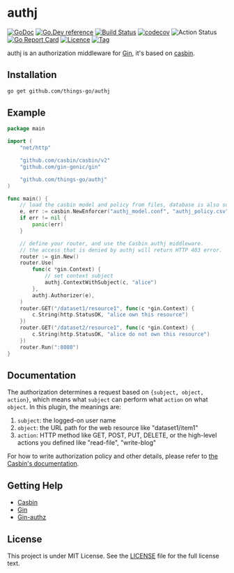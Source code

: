 # authj

[![GoDoc](https://godoc.org/github.com/things-go/authj?status.svg)](https://godoc.org/github.com/things-go/authj)
[![Go.Dev reference](https://img.shields.io/badge/go.dev-reference-blue?logo=go&logoColor=white)](https://pkg.go.dev/github.com/things-go/authj?tab=doc)
[![Build Status](https://travis-ci.com/things-go/authj.svg)](https://travis-ci.com/things-go/authj)
[![codecov](https://codecov.io/gh/things-go/authj/branch/master/graph/badge.svg)](https://codecov.io/gh/things-go/authj)
![Action Status](https://github.com/things-go/authj/workflows/Go/badge.svg)
[![Go Report Card](https://goreportcard.com/badge/github.com/things-go/authj)](https://goreportcard.com/report/github.com/things-go/authj)
[![Licence](https://img.shields.io/github/license/things-go/authj)](https://raw.githubusercontent.com/things-go/authj/master/LICENSE)
[![Tag](https://img.shields.io/github/v/tag/things-go/authj)](https://github.com/things-go/authj/tags)

authj is an authorization middleware for [Gin](https://github.com/gin-gonic/gin), it's based on
 [casbin](https://github.com/casbin/casbin).

## Installation

```bash
go get github.com/things-go/authj
```

## Example

[embedmd]:# (_example/main.go go)
```go
package main

import (
	"net/http"

	"github.com/casbin/casbin/v2"
	"github.com/gin-gonic/gin"

	"github.com/things-go/authj"
)

func main() {
	// load the casbin model and policy from files, database is also supported.
	e, err := casbin.NewEnforcer("authj_model.conf", "authj_policy.csv")
	if err != nil {
		panic(err)
	}

	// define your router, and use the Casbin authj middleware.
	// the access that is denied by authj will return HTTP 403 error.
	router := gin.New()
	router.Use(
		func(c *gin.Context) {
			// set context subject
			authj.ContextWithSubject(c, "alice")
		},
		authj.Authorizer(e),
	)
	router.GET("/dataset1/resource1", func(c *gin.Context) {
		c.String(http.StatusOK, "alice own this resource")
	})
	router.GET("/dataset2/resource1", func(c *gin.Context) {
		c.String(http.StatusOK, "alice do not own this resource")
	})
	router.Run(":8080")
}
```

## Documentation

The authorization determines a request based on ``{subject, object, action}``, which means what ``subject`` can perform what ``action`` on what ``object``. In this plugin, the meanings are:

1. ``subject``: the logged-on user name
2. ``object``: the URL path for the web resource like "dataset1/item1"
3. ``action``: HTTP method like GET, POST, PUT, DELETE, or the high-level actions you defined like "read-file", "write-blog"

For how to write authorization policy and other details, please refer to [the Casbin's documentation](https://github.com/casbin/casbin).

## Getting Help

- [Casbin](https://github.com/casbin/casbin)
- [Gin](https://github.com/gin-gonic/gin)
- [Gin-authz](https://github.com/gin-contrib/authz)

## License

This project is under MIT License. See the [LICENSE](LICENSE) file for the full license text.
